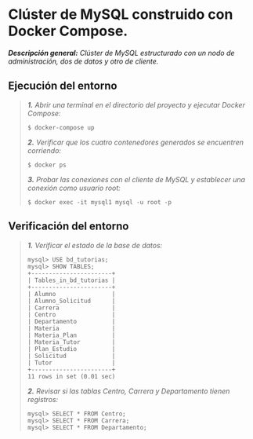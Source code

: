 # Clúster de MySQL construido con Docker Compose.

_**Descripción general:**
Clúster de MySQL estructurado con un nodo de administración, dos de datos y otro de cliente._

## Ejecución del entorno
>_**1.** Abrir una terminal en el directorio del proyecto y ejecutar Docker Compose:_
>```
>$ docker-compose up
>```
>
>_**2.** Verificar que los cuatro contenedores generados se encuentren corriendo:_
>```
>$ docker ps
>```
>
>_**3.** Probar las conexiones con el cliente de MySQL y establecer una conexión como usuario root:_
>```
>$ docker exec -it mysql1 mysql -u root -p
>```

## Verificación del entorno
>_**1.** Verificar el estado de la base de datos:_
>```
>mysql> USE bd_tutorias;
>mysql> SHOW TABLES;
>+-----------------------+
>| Tables_in_bd_tutorias |
>+-----------------------+
>| Alumno                |
>| Alumno_Solicitud      |
>| Carrera               |
>| Centro                |
>| Departamento          |
>| Materia               |
>| Materia_Plan          |
>| Materia_Tutor         |
>| Plan_Estudio          |
>| Solicitud             |
>| Tutor                 |
>+-----------------------+
>11 rows in set (0.01 sec)
>```
>
>_**2.** Revisar si las tablas Centro, Carrera y Departamento tienen registros:_
>```
>mysql> SELECT * FROM Centro;
>mysql> SELECT * FROM Carrera;
>mysql> SELECT * FROM Departamento;
>```
